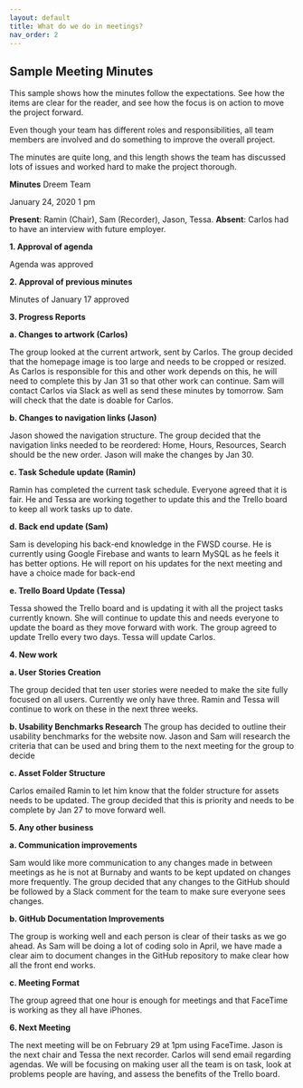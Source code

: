 ```yaml
---
layout: default
title: What do we do in meetings?
nav_order: 2
---
```


## Sample Meeting Minutes

This sample shows how the minutes follow the expectations. See how the items are clear for the reader, and see how the focus is on action to move the project forward. 

Even though your team has different roles and responsibilities, all team members are involved and do something to improve the overall project. 

The minutes are quite long, and this length shows the team has discussed lots of issues and worked hard to make the project thorough. 

**Minutes**
Dreem Team

January 24, 2020 1 pm

**Present**: Ramin (Chair), Sam (Recorder), Jason, Tessa.
**Absent**: Carlos had to have an interview with future employer.

**1. Approval of agenda**

Agenda was approved

**2. Approval of previous minutes**

Minutes of January 17 approved

**3. Progress Reports**

**a. Changes to artwork (Carlos)**

   The group looked at the current artwork, sent by Carlos. The group decided that the homepage image is too large and needs to be cropped or resized. As Carlos is responsible for this and other work depends on this, he will need to complete this by Jan 31 so that other work can continue. Sam will contact Carlos via Slack as well as send these minutes by tomorrow. Sam will check that the date is doable for Carlos.

   **b. Changes to navigation links (Jason)**

   Jason showed the navigation structure. The group decided that the navigation links needed to be reordered: Home, Hours, Resources, Search should be the new order. Jason will make the changes by Jan 30.

   **c. Task Schedule update (Ramin)**

   Ramin has completed the current task schedule. Everyone agreed that it is fair. He and Tessa are working together to update this and the Trello board to keep all work tasks up to date.

   **d. Back end update (Sam)**

   Sam is developing his back-end knowledge in the FWSD course. He is currently using Google Firebase and wants to learn MySQL as he feels it has better options. He will report on his updates for the next meeting and have a choice made for back-end

   **e. Trello Board Update (Tessa)**

   Tessa showed the Trello board and is updating it with all the project tasks currently known. She will continue to update this and needs everyone to update the board as they move forward with work. The group agreed to update Trello every two days. Tessa will update Carlos.

**4. New work**

**a. User Stories Creation** 

The group decided that ten user stories were needed to make the site fully focused on all users. Currently we only have three. Ramin and Tessa will continue to work on these in the next three weeks.

**b. Usability Benchmarks Research**
    The group has decided to outline their usability benchmarks for the website now. Jason and Sam will research the criteria that can be used and bring them to the next meeting for the group to decide

**c. Asset Folder Structure**

Carlos emailed Ramin to let him know that the folder structure for assets needs to be updated. The group decided that this is priority and needs to be complete by Jan 27 to move forward well.

**5. Any other business**

**a. Communication improvements**

Sam would like more communication to any changes made in between meetings as he is not at Burnaby and wants to be kept updated on changes more frequently. The group decided that any changes to the GitHub should be followed by a Slack comment for the team to make sure everyone sees changes.

**b. GitHub Documentation Improvements**

The group is working well and each person is clear of their tasks as we go ahead. As Sam will be doing a lot of coding solo in April, we have made a clear aim to document changes in the GitHub repository to make clear how all the front end works.

**c. Meeting Format** 

The group agreed that one hour is enough for meetings and that FaceTime is working as they all have iPhones.


**6. Next Meeting**

The next meeting will be on February 29 at 1pm using FaceTime. Jason is the next chair and Tessa the next recorder. Carlos will send email regarding agendas. We will be focusing on making user all the team is on task, look at problems people are having, and assess the benefits of the Trello board.
